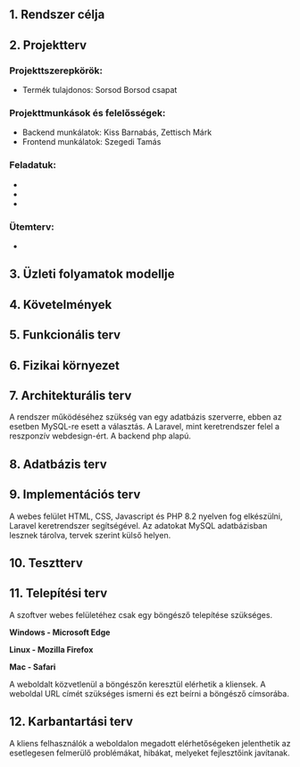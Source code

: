 ## 1. Rendszer célja



## 2. Projektterv

### Projekttszerepkörök:
  * Termék tulajdonos: Sorsod Borsod csapat
### Projekttmunkások és felelősségek:
  * Backend munkálatok: Kiss Barnabás, Zettisch Márk
  * Frontend munkálatok: Szegedi Tamás

### Feladatuk: 
- 
- 
- 

### Ütemterv:
 - 

## 3. Üzleti folyamatok modellje


## 4. Követelmények


## 5. Funkcionális terv

  
## 6. Fizikai környezet



## 7. Architekturális terv

A rendszer működéséhez szükség van egy adatbázis szerverre, ebben az esetben MySQL-re esett a választás. A Laravel, mint keretrendszer felel a reszponzív webdesign-ért. A backend php alapú.


## 8. Adatbázis terv



## 9. Implementációs terv

A webes felület HTML, CSS, Javascript és PHP 8.2 nyelven fog elkészülni, Laravel keretrendszer segítségével. Az adatokat MySQL adatbázisban lesznek tárolva, tervek szerint külső helyen.


## 10. Tesztterv



## 11. Telepítési terv

A szoftver webes felületéhez csak egy böngésző telepítése szükséges.

**Windows - Microsoft Edge**

**Linux - Mozilla Firefox**

**Mac - Safari**

A weboldalt közvetlenül a böngészőn keresztül elérhetik a kliensek. A weboldal URL címét szükséges ismerni és ezt beírni a böngésző címsorába.

## 12. Karbantartási terv

A kliens felhasználók a weboldalon megadott elérhetőségeken jelenthetik az esetlegesen felmerülő problémákat, hibákat, melyeket fejlesztőink javítanak.



